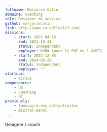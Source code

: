 ```yaml
---
fullname: Marjorie Colin
domaine: Coaching
role: Designer de service
github: marjoriecolin
link: http://www.co-collectif.com/
missions:
    - start: 2021-04-16
      end: 2021-10-31
      status: independent
      employer: NUMA (pour le PNI de l'ANCT)
    - start: 2022-12-05
      end: 2024-06-29
      status: independent
      employer: ""
startups:
    - sirius
competences:
    - UX
    - Coaching
    - UI
previously:
    - lannuaire.des.collectivites
    - mistral-penal
---
```


Designer / coach

